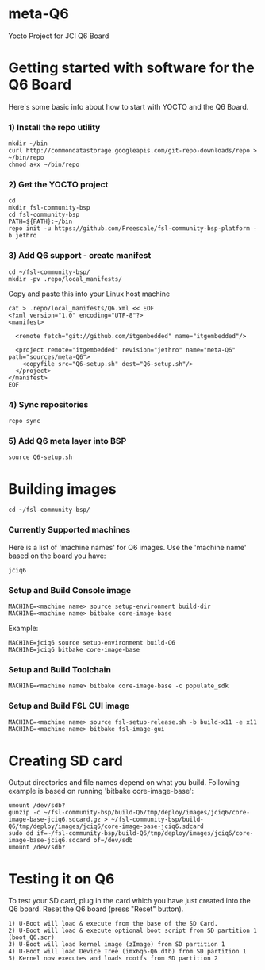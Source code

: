 # meta-Q6
Yocto Project for JCI Q6 Board
 
# Getting started with software for the Q6 Board
 
Here's some basic info about how to start with YOCTO and the Q6 Board. 
 
  
### 1) Install the repo utility
    mkdir ~/bin
    curl http://commondatastorage.googleapis.com/git-repo-downloads/repo > ~/bin/repo
    chmod a+x ~/bin/repo
 
### 2) Get the YOCTO project
    cd
    mkdir fsl-community-bsp
    cd fsl-community-bsp
    PATH=${PATH}:~/bin
    repo init -u https://github.com/Freescale/fsl-community-bsp-platform -b jethro
 
### 3) Add Q6 support - create manifest 
    cd ~/fsl-community-bsp/
    mkdir -pv .repo/local_manifests/
 
Copy and paste this into your Linux host machine 
 
    cat > .repo/local_manifests/Q6.xml << EOF
    <?xml version="1.0" encoding="UTF-8"?>
    <manifest>
     
      <remote fetch="git://github.com/itgembedded" name="itgembedded"/>
     
      <project remote="itgembedded" revision="jethro" name="meta-Q6" path="sources/meta-Q6">
        <copyfile src="Q6-setup.sh" dest="Q6-setup.sh"/>
      </project>
    </manifest>
    EOF
 
### 4) Sync repositories
    repo sync
 
### 5) Add Q6 meta layer into BSP
    source Q6-setup.sh
 
# Building images
    cd ~/fsl-community-bsp/
 
### Currently Supported machines <machine name>
Here is a list of 'machine names' for Q6 images. Use the 'machine name' based on the board you have:
 
    jciq6
     
### Setup and Build Console image
    MACHINE=<machine name> source setup-environment build-dir
    MACHINE=<machine name> bitbake core-image-base
 
Example:
 
 
    MACHINE=jciq6 source setup-environment build-Q6
    MACHINE=jciq6 bitbake core-image-base
 
### Setup and Build Toolchain    
    MACHINE=<machine name> bitbake core-image-base -c populate_sdk
     
### Setup and Build FSL GUI image
    MACHINE=<machine name> source fsl-setup-release.sh -b build-x11 -e x11
    MACHINE=<machine name> bitbake fsl-image-gui
 
# Creating SD card
Output directories and file names depend on what you build. Following example is based on running 'bitbake core-image-base':
 
 
    umount /dev/sdb?
    gunzip -c ~/fsl-community-bsp/build-Q6/tmp/deploy/images/jciq6/core-image-base-jciq6.sdcard.gz > ~/fsl-community-bsp/build-Q6/tmp/deploy/images/jciq6/core-image-base-jciq6.sdcard
    sudo dd if=~/fsl-community-bsp/build-Q6/tmp/deploy/images/jciq6/core-image-base-jciq6.sdcard of=/dev/sdb
    umount /dev/sdb?
     
# Testing it on Q6 

To test your SD card, plug in the card which you have just created into the Q6 board. Reset the Q6 board (press "Reset" button).  

	1) U-Boot will load & execute from the base of the SD Card.
	2) U-Boot will load & execute optional boot script from SD partition 1 (boot_Q6.scr)
	3) U-Boot will load kernel image (zImage) from SD partition 1
	4) U-Boot will load Device Tree (imx6q6-Q6.dtb) from SD partition 1
	5) Kernel now executes and loads rootfs from SD partition 2

